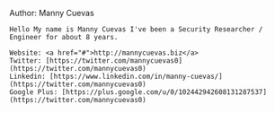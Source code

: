 Author: Manny Cuevas

    Hello My name is Manny Cuevas I've been a Security Researcher / Engineer for about 8 years.
    
    Website: <a href="#">http://mannycuevas.biz</a>
    Twitter: [https://twitter.com/mannycuevas0](https://twitter.com/mannycuevas0)
    Linkedin: [https://www.linkedin.com/in/manny-cuevas/](https://twitter.com/mannycuevas0)
    Google Plus: [https://plus.google.com/u/0/102442942608131287537](https://twitter.com/mannycuevas0)
    
